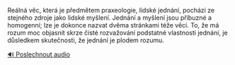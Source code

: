 
Reálná věc, která je předmětem praxeologie, lidské jednání, pochází ze stejného zdroje jako lidské myšlení. Jednání a myšlení jsou příbuzné a homogenní; lze je dokonce nazvat dvěma stránkami téže věci. To, že má rozum moc objasnit skrze čisté rozvažování podstatné vlastnosti jednání, je důsledkem skutečnosti, že jednání je plodem rozumu.

[🔊 Poslechnout audio](/data/7-paragraphs/audio/chapter_17/para_003-Reln-vc-kter-je-pedmtem-praxeologie-lidsk.mp3)
